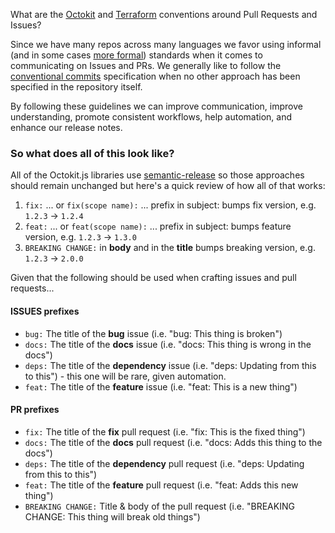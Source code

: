 What are the [Octokit](https://github.com/octokit) and [Terraform](https://github.com/integrations/terraform-provider-github) conventions around
Pull Requests and Issues?

Since we have many repos across many languages we favor using informal (and in some cases [more formal](https://github.com/octokit/octokit.js/blob/main/MAINTAINING.md)) standards when it comes to communicating on Issues and PRs.
We generally like to follow the [conventional commits](https://www.conventionalcommits.org/en/v1.0.0-beta.2/#specification) specification when no other approach has been specified in the repository itself.

By following these guidelines we can improve communication, improve understanding, promote consistent workflows, help automation, and enhance our release notes.

### So what does all of this look like?

All of the Octokit.js libraries use [semantic-release](https://github.com/semantic-release/semantic-release) so those approaches should remain unchanged but here's a quick review of how all of that works:

1. `fix:` ... or `fix(scope name):` ... prefix in subject: bumps fix version, e.g. `1.2.3` → `1.2.4`
2. `feat:` ... or `feat(scope name):` ... prefix in subject: bumps feature version, e.g. `1.2.3` → `1.3.0`
3. `BREAKING CHANGE:` in **body** and in the **title** bumps breaking version, e.g. `1.2.3` → `2.0.0`

Given that the following should be used when crafting issues and pull requests...

#### ISSUES prefixes
- `bug:` The title of the **bug** issue (i.e. "bug: This thing is broken")
- `docs:` The title of the **docs** issue (i.e. "docs: This thing is wrong in the docs")
- `deps:` The title of the **dependency** issue  (i.e. "deps: Updating from this to this") - this one will be rare, given automation.
- `feat:` The title of the **feature** issue  (i.e. "feat: This is a new thing")

#### PR prefixes
- `fix:` The title of the **fix** pull request (i.e. "fix: This is the fixed thing")
- `docs:` The title of the **docs** pull request (i.e. "docs: Adds this thing to the docs")
- `deps:` The title of the **dependency** pull request (i.e. "deps:  Updating from this to this")
- `feat:` The title of the **feature** pull request (i.e. "feat: Adds this new thing")
- `BREAKING CHANGE:` Title & body of the pull request (i.e. "BREAKING CHANGE: This thing will break old things")
